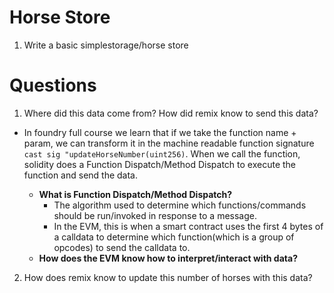 # Horse Store

1. Write a basic simplestorage/horse store

# Questions

1. Where did this data come from? How did remix know to send this data?
- In foundry full course we learn that if we take the function name + param, we can transform it in the machine readable function signature
    `cast sig "updateHorseNumber(uint256)`. When we call the function, solidity does a Function Dispatch/Method Dispatch to execute the function and send the data.

    - **What is Function Dispatch/Method Dispatch?**
        - The algorithm used to determine which functions/commands should be run/invoked in response to a message.
        - In the EVM, this is when a smart contract uses the first 4 bytes of a calldata to determine which function(which is a group of opcodes) to send the calldata to.
    - **How does the EVM know how to interpret/interact with data?**

2. How does remix know to update this number of horses with this data?